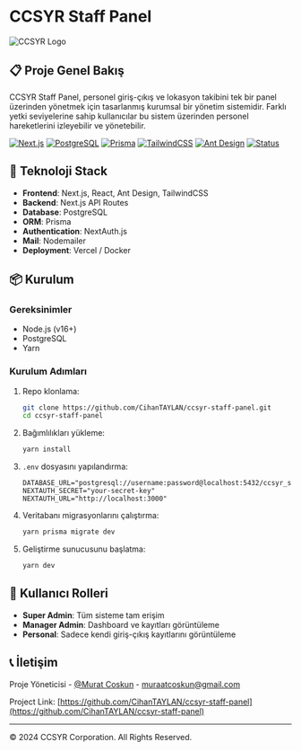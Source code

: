 # CCSYR Staff Panel

![CCSYR Logo](https://ccsyr.org/wp-content/uploads/2024/12/website-logo-thin.png)

## 📋 Proje Genel Bakış

CCSYR Staff Panel, personel giriş-çıkış ve lokasyon takibini tek bir panel üzerinden yönetmek için tasarlanmış kurumsal bir yönetim sistemidir. Farklı yetki seviyelerine sahip kullanıcılar bu sistem üzerinden personel hareketlerini izleyebilir ve yönetebilir.

[![Next.js](https://img.shields.io/badge/Next.js-14.1.0-black)](https://nextjs.org/)
[![PostgreSQL](https://img.shields.io/badge/PostgreSQL-16.0+-blue)](https://www.postgresql.org/)
[![Prisma](https://img.shields.io/badge/Prisma-ORM-cyan)](https://www.prisma.io/)
[![TailwindCSS](https://img.shields.io/badge/TailwindCSS-3.3.0-38B2AC)](https://tailwindcss.com/)
[![Ant Design](https://img.shields.io/badge/Ant%20Design-5.24.5-0170FE)](https://ant.design/)
[![Status](https://img.shields.io/badge/Status-Development-orange)]()

## 🔧 Teknoloji Stack

- **Frontend**: Next.js, React, Ant Design, TailwindCSS
- **Backend**: Next.js API Routes
- **Database**: PostgreSQL
- **ORM**: Prisma
- **Authentication**: NextAuth.js
- **Mail**: Nodemailer
- **Deployment**: Vercel / Docker

## 📦 Kurulum

### Gereksinimler

- Node.js (v16+)
- PostgreSQL
- Yarn

### Kurulum Adımları

1. Repo klonlama:

   ```bash
   git clone https://github.com/CihanTAYLAN/ccsyr-staff-panel.git
   cd ccsyr-staff-panel
   ```

2. Bağımlılıkları yükleme:

   ```bash
   yarn install
   ```

3. `.env` dosyasını yapılandırma:

   ```
   DATABASE_URL="postgresql://username:password@localhost:5432/ccsyr_staff_panel"
   NEXTAUTH_SECRET="your-secret-key"
   NEXTAUTH_URL="http://localhost:3000"
   ```

4. Veritabanı migrasyonlarını çalıştırma:

   ```bash
   yarn prisma migrate dev
   ```

5. Geliştirme sunucusunu başlatma:
   ```bash
   yarn dev
   ```

## 🔐 Kullanıcı Rolleri

- **Super Admin**: Tüm sisteme tam erişim
- **Manager Admin**: Dashboard ve kayıtları görüntüleme
- **Personal**: Sadece kendi giriş-çıkış kayıtlarını görüntüleme

## 📞 İletişim

Proje Yöneticisi - [@Murat Coskun](https://www.linkedin.com/in/murat-coskun-76a06b227/) - muraatcoskun@gmail.com

Project Link: [https://github.com/CihanTAYLAN/ccsyr-staff-panel](https://github.com/CihanTAYLAN/ccsyr-staff-panel)

---

&copy; 2024 CCSYR Corporation. All Rights Reserved.
